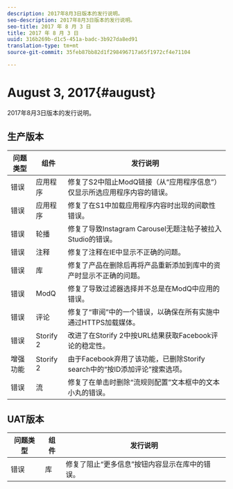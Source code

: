 ```yaml
---
description: 2017年8月3日版本的发行说明。
seo-description: 2017年8月3日版本的发行说明。
seo-title: 2017 年 8 月 3 日
title: 2017 年 8 月 3 日
uuid: 316b269b-d1c5-451a-badc-3b927da8ed91
translation-type: tm+mt
source-git-commit: 35feb87bb82d1f298496717a65f1972cf4e71104

---
```



# August 3, 2017{#august}

2017年8月3日版本的发行说明。

## 生产版本

| **问题类型** | **组件** | **发行说明** |
|---|---|---|
| 错误 | 应用程序 | 修复了S2中阻止ModQ链接（从“应用程序信息”）仅显示所选应用程序内容的错误。 |
| 错误 | 应用程序 | 修复了在S1中加载应用程序内容时出现的间歇性错误。 |
| 错误 | 轮播 | 修复了导致Instagram Carousel无题注帖子被拉入Studio的错误。 |
| 错误 | 注释 | 修复了注释在IE中显示不正确的问题。 |
| 错误 | 库 | 修复了产品在删除后再将产品重新添加到库中的资产时显示不正确的问题。 |
| 错误 | ModQ | 修复了导致过滤器选择并不总是在ModQ中应用的错误。 |
| 错误 | 评论 | 修复了“审阅”中的一个错误，以确保在所有实施中通过HTTPS加载媒体。 |
| 错误 | Storify 2 | 改进了在Storify 2中按URL结果获取Facebook评论的稳定性。 |
| 增强功能 | Storify 2 | 由于Facebook弃用了该功能，已删除Storify search中的“按ID添加评论”搜索选项。 |
| 错误 | 流 | 修复了在单击时删除“流规则配置”文本框中的文本小丸的错误。 |

## UAT版本

| **问题类型** | **组件** | **发行说明** |
|---|---|---|
| 错误 | 库 | 修复了阻止“更多信息”按钮内容显示在库中的错误。 |

